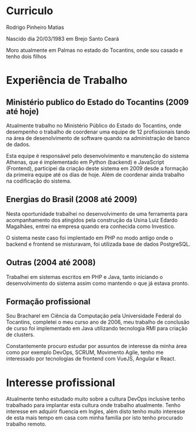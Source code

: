 # Curriculo
Rodrigo Pinheiro Matias

Nascido dia 20/03/1983 em Brejo Santo Ceará

Moro atualmente em Palmas no estado do Tocantins, onde sou casado e tenho dois filhos

# Experiência de Trabalho

## Ministério publico do Estado do Tocantins (2009 até hoje)

Atualmente trabalho no Ministério Público do Estado do Tocantins, onde desempenho o trabalho de coordenar uma equipe de 12 profissionais tando na área de desenolvimento de software quando na administração de banco de dados.

Esta equipe é responsável pelo desenvolvimento e manutenção do sistema Athenas, que é implementado em Python (backend) e  JavaScript (Frontend), participei da criação deste sistema em 2009 desde a formação da primeira equipe até os dias de hoje. Além de coordenar ainda trabalho na codificação do sistema.

## Energias do Brasil (2008 até 2009)

Nesta oportunidade trabalhei no desenvolvimento de uma ferramenta para acompanhamento dos atingidos pela construção da Usina Luiz Edardo Magalhães, entrei na empresa quando era conhecida como Investico.

O sistema neste caso foi implentado em PHP no modo antigo onde o backend e frontend se misturavam, foi utilizada base de dados PostgreSQL.

## Outras (2004 até 2008)

Trabalhei em sistemas escritos em PHP e Java, tanto iniciando o desenvolvimento do sistema assim como mantendo o que já estava pronto.

## Formação profissional

Sou Bracharel em Ciência da Computação pela Universidade Federal do Tocantins, completei o meu curso ano de 2006, meu trabalho de conclusão de curso foi implementado em Java utilizando tecnologia RMI para criação de clusters.

Constantemente procuro estudar por assuntos de interesse da minha área como por exemplo DevOps, SCRUM, Movimento Agile, tenho me interessado por tecnologias de frontend com VueJS, Angular e React.

# Interesse profissional

Atualmente tenho estudado muito sobre a cultura DevOps inclusive tenho trabalhado para implantar esta cultura onde trabalho atualmente. Tenho interesse em adquirir fluencia em Ingles, além disto tenho muito interesse de esta mais tempo em casa com minha familia por isto tenho procurado trabalho remoto.